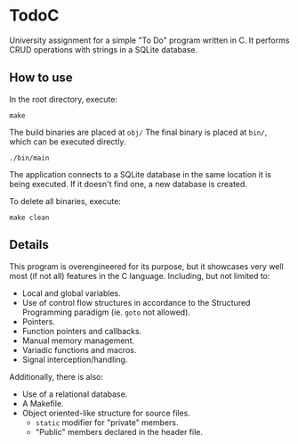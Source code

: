 # TodoC

University assignment for a simple "To Do" program written in C. It performs CRUD operations with strings in a SQLite database.

## How to use
In the root directory, execute:
```
make
```
The build binaries are placed at `obj/`
The final binary is placed at `bin/`, which can be executed directly.

```
./bin/main
```
The application connects to a SQLite database in the same location it is being executed. If it doesn't find one, a new database is created.

To delete all binaries, execute:
```
make clean
```

## Details

This program is overengineered for its purpose, but it showcases very well most (if not all) features in the C language. Including, but not limited to:
- Local and global variables.
- Use of control flow structures in accordance to the Structured Programming paradigm (ie. `goto` not allowed).
- Pointers.
- Function pointers and callbacks.
- Manual memory management.
- Variadic functions and macros.
- Signal interception/handling.

Additionally, there is also:
- Use of a relational database.
- A Makefile.
- Object oriented-like structure for source files.
    - `static` modifier for "private" members.
    - "Public" members declared in the header file.